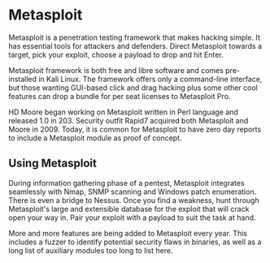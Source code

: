 # Metasploit

Metasploit is a penetration testing framework that makes hacking simple. It has essential tools for attackers and defenders. Direct Metasploit towards a target, pick your exploit, choose a payload to drop and hit Enter.

Metasploit framework is both free and libre software and comes pre-installed in Kali Linux. The framework offers only a command-line interface, but those wanting GUI-based click and drag hacking plus some other cool features can drop a bundle for per seat licenses to Metasploit Pro.

HD Moore began working on Metasploit written in Perl language and released 1.0 in 203. Security outfit Rapid7 acquired both Metasploit and Moore in 2009. Today, it is common for Metasploit to have zero day reports to include a Metasploit module as proof of concept.

## Using Metasploit
During information gathering phase of a pentest, Metasploit integrates seamlessly with Nmap, SNMP scanning and Windows patch enumeration. There is even a bridge to Nessus.
Once you find a weakness, hunt through Metasploit's large and extensible database for the exploit that will crack open your way in.
Pair your exploit with a payload to suit the task at hand.

More and more features are being added to Metasploit every year. This includes a fuzzer to identify potential security flaws in binaries, as well as a long list of auxiliary modules too long to list here. 
